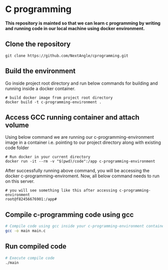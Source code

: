 # C programming
**This repository is mainted so that we can learn c programming by writing and running code in our local machine using docker environment.**

## Clone the repository
```
git clone https://github.com/NextAngle/cprogramming.git
```

## Build the environment
Go inside project root directory and run below commands for building and running inside a docker container.
```docker
# build docker image from project root directory
docker build -t c-programming-environment .
```

## Access GCC running container and attach volume
Using below command we are running our c-programming-environment image in a container i.e. pointing to our project directory along with existing code folder
```docker
# Run docker in your current directory
docker run -it --rm -v "$(pwd)/code":/app c-programming-environment
```
After successfully running above command, you will be accessing the docker c-programming-enviroment. Now, all below command needs to run on this server.

```accessing
# you will see something like this after accessing c-programming-environment
root@f82456676901:/app#
```

## Compile c-programming code using gcc

```bash
# Compile code using gcc inside your c-programming-environment container
gcc -o main main.c
```

## Run compiled code

```bash
# Execute compile code
./main
```